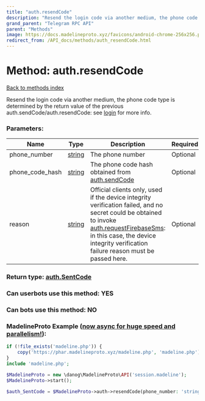 ```yaml
---
title: "auth.resendCode"
description: "Resend the login code via another medium, the phone code type is determined by the return value of the previous auth.sendCode/auth.resendCode: see [login](https://core.telegram.org/api/auth) for more info."
grand_parent: "Telegram RPC API"
parent: "Methods"
image: https://docs.madelineproto.xyz/favicons/android-chrome-256x256.png
redirect_from: /API_docs/methods/auth_resendCode.html
---
```

# Method: auth.resendCode
[Back to methods index](index.html)



Resend the login code via another medium, the phone code type is determined by the return value of the previous auth.sendCode/auth.resendCode: see [login](https://core.telegram.org/api/auth) for more info.

### Parameters:

| Name     |    Type       | Description | Required |
|----------|---------------|-------------|----------|
|phone\_number|[string](/API_docs/types/string.html) | The phone number | Optional|
|phone\_code\_hash|[string](/API_docs/types/string.html) | The phone code hash obtained from [auth.sendCode](../methods/auth.sendCode.html) | Optional|
|reason|[string](/API_docs/types/string.html) | Official clients only, used if the device integrity verification failed, and no secret could be obtained to invoke [auth.requestFirebaseSms](../methods/auth.requestFirebaseSms.html): in this case, the device integrity verification failure reason must be passed here. | Optional|


### Return type: [auth.SentCode](/API_docs/types/auth.SentCode.html)

### Can userbots use this method: **YES**

### Can bots use this method: **NO**


### MadelineProto Example ([now async for huge speed and parallelism!](https://docs.madelineproto.xyz/docs/ASYNC.html)):


```php
if (!file_exists('madeline.php')) {
    copy('https://phar.madelineproto.xyz/madeline.php', 'madeline.php');
}
include 'madeline.php';

$MadelineProto = new \danog\MadelineProto\API('session.madeline');
$MadelineProto->start();

$auth_SentCode = $MadelineProto->auth->resendCode(phone_number: 'string', phone_code_hash: 'string', reason: 'string', );
```


